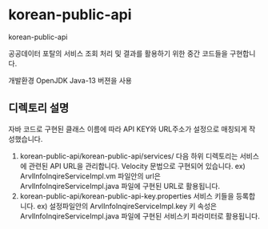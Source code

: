 # korean-public-api
korean-public-api

공공데이터 포탈의 서비스 조회 처리 및 결과를 활용하기 위한 중간 코드들을 구현합니다.

개발환경 
  OpenJDK Java-13 버젼을 사용


## 디렉토리 설명
자바 코드로 구현된 클래스 이름에 따라 API KEY와 URL주소가 설정으로 매칭되게 작성했습니다. 

1. korean-public-api/korean-public-api/services/
  다음 하위 디렉토리는 서비스에 관련된 API URL을 관리합니다. Velocity 문법으로 구현되어 있습니다.
  ex) ArvlInfoInqireServiceImpl.vm 파일안의 url은 ArvlInfoInqireServiceImpl.java 파일에 구현된 URL로 활용됩니다.
2. korean-public-api/korean-public-api-key.properties
  서비스 키들을 등록합니다.
  ex) 설정파일안의 ArvlInfoInqireServiceImpl.key 키 속성은 ArvlInfoInqireServiceImpl.java 파일에 구현된 서비스키 파라미터로 활용됩니다.
  
  
##
